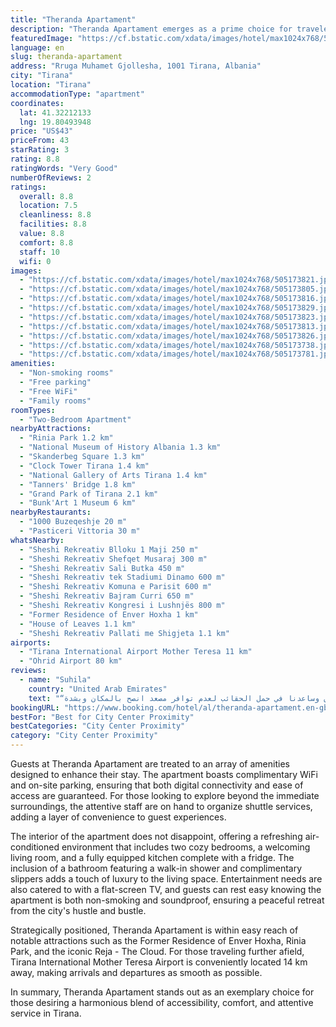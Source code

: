 ```yaml
---
title: "Theranda Apartament"
description: "Theranda Apartament emerges as a prime choice for travelers seeking a blend of comfort and convenience in the heart of Tirana."
featuredImage: "https://cf.bstatic.com/xdata/images/hotel/max1024x768/505173821.jpg?k=9f08685fd8bf44fc699fdf6f95dabd5aa5c2efe2f26ba922a2bdfc2cd53827e7&o=&hp=1"
language: en
slug: theranda-apartament
address: "Rruga Muhamet Gjollesha, 1001 Tirana, Albania"
city: "Tirana"
location: "Tirana"
accommodationType: "apartment"
coordinates:
  lat: 41.32212133
  lng: 19.80493948
price: "US$43"
priceFrom: 43
starRating: 3
rating: 8.8
ratingWords: "Very Good"
numberOfReviews: 2
ratings:
  overall: 8.8
  location: 7.5
  cleanliness: 8.8
  facilities: 8.8
  value: 8.8
  comfort: 8.8
  staff: 10
  wifi: 0
images:
  - "https://cf.bstatic.com/xdata/images/hotel/max1024x768/505173821.jpg?k=9f08685fd8bf44fc699fdf6f95dabd5aa5c2efe2f26ba922a2bdfc2cd53827e7&o=&hp=1"
  - "https://cf.bstatic.com/xdata/images/hotel/max1024x768/505173805.jpg?k=e0fd5aebb8af9c65f4b6c3d732d9faecd4dbf4f23109ad25ef867f4484ba5c8d&o=&hp=1"
  - "https://cf.bstatic.com/xdata/images/hotel/max1024x768/505173816.jpg?k=3ce6a55f3e6e2125fd46b4e1569abbc5d9482cb082115573497436417d705c00&o=&hp=1"
  - "https://cf.bstatic.com/xdata/images/hotel/max1024x768/505173829.jpg?k=9eecf37e8ca8d5e2d32b35560b05d8f61162b252558f41eb60c8041e147bc0fa&o=&hp=1"
  - "https://cf.bstatic.com/xdata/images/hotel/max1024x768/505173823.jpg?k=5807a71f0e0173af592219b9dc40b6a12c5fe23f9a0716e1bc52189fa7bf1954&o=&hp=1"
  - "https://cf.bstatic.com/xdata/images/hotel/max1024x768/505173813.jpg?k=aae13939a284e6b2409499c47ad5fde29600104f5bc2ca5e45b2701d27c9c7a2&o=&hp=1"
  - "https://cf.bstatic.com/xdata/images/hotel/max1024x768/505173826.jpg?k=8d9a77730df0467d1c4de0787e2709f50ee28d17a2882c20f33ff5e4efc2982e&o=&hp=1"
  - "https://cf.bstatic.com/xdata/images/hotel/max1024x768/505173738.jpg?k=150417404e0bfefc2d29c7eedc41d4312830e315c9bd05d5c48f3cddc50c5ac2&o=&hp=1"
  - "https://cf.bstatic.com/xdata/images/hotel/max1024x768/505173781.jpg?k=044c14cf6edd9ac8afa20893adbfcdb0209e3126e4a9e7851afad60728e99473&o=&hp=1"
amenities:
  - "Non-smoking rooms"
  - "Free parking"
  - "Free WiFi"
  - "Family rooms"
roomTypes:
  - "Two-Bedroom Apartment"
nearbyAttractions:
  - "Rinia Park 1.2 km"
  - "National Museum of History Albania 1.3 km"
  - "Skanderbeg Square 1.3 km"
  - "Clock Tower Tirana 1.4 km"
  - "National Gallery of Arts Tirana 1.4 km"
  - "Tanners' Bridge 1.8 km"
  - "Grand Park of Tirana 2.1 km"
  - "Bunk'Art 1 Museum 6 km"
nearbyRestaurants:
  - "1000 Buzeqeshje 20 m"
  - "Pasticeri Vittoria 30 m"
whatsNearby:
  - "Sheshi Rekreativ Blloku 1 Maji 250 m"
  - "Sheshi Rekreativ Shefqet Musaraj 300 m"
  - "Sheshi Rekreativ Sali Butka 450 m"
  - "Sheshi Rekreativ tek Stadiumi Dinamo 600 m"
  - "Sheshi Rekreativ Komuna e Parisit 600 m"
  - "Sheshi Rekreativ Bajram Curri 650 m"
  - "Sheshi Rekreativ Kongresi i Lushnjës 800 m"
  - "Former Residence of Enver Hoxha 1 km"
  - "House of Leaves 1.1 km"
  - "Sheshi Rekreativ Pallati me Shigjeta 1.1 km"
airports:
  - "Tirana International Airport Mother Teresa 11 km"
  - "Ohrid Airport 80 km"
reviews:
  - name: "Suhila"
    country: "United Arab Emirates"
    text: "“المكان صح في بنايه قديمه لكن في قمة الترتيب والنظافه وتوافر سبل الراحه في والمضيف كان جداً مؤدب وخلوق وساعدنا في حمل الحقائب لعدم توافر مصعد انصح بالمكان وبشدة”"
bookingURL: "https://www.booking.com/hotel/al/theranda-apartament.en-gb.html?aid=8035640"
bestFor: "Best for City Center Proximity"
bestCategories: "City Center Proximity"
category: "City Center Proximity"
---
```


Guests at Theranda Apartament are treated to an array of amenities designed to enhance their stay. The apartment boasts complimentary WiFi and on-site parking, ensuring that both digital connectivity and ease of access are guaranteed. For those looking to explore beyond the immediate surroundings, the attentive staff are on hand to organize shuttle services, adding a layer of convenience to guest experiences.

The interior of the apartment does not disappoint, offering a refreshing air-conditioned environment that includes two cozy bedrooms, a welcoming living room, and a fully equipped kitchen complete with a fridge. The inclusion of a bathroom featuring a walk-in shower and complimentary slippers adds a touch of luxury to the living space. Entertainment needs are also catered to with a flat-screen TV, and guests can rest easy knowing the apartment is both non-smoking and soundproof, ensuring a peaceful retreat from the city's hustle and bustle.

Strategically positioned, Theranda Apartament is within easy reach of notable attractions such as the Former Residence of Enver Hoxha, Rinia Park, and the iconic Reja - The Cloud. For those traveling further afield, Tirana International Mother Teresa Airport is conveniently located 14 km away, making arrivals and departures as smooth as possible.

In summary, Theranda Apartament stands out as an exemplary choice for those desiring a harmonious blend of accessibility, comfort, and attentive service in Tirana.